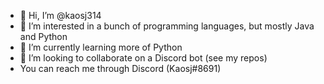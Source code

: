 - 👋 Hi, I’m @kaosj314
- 👀 I’m interested in a bunch of programming languages, but mostly Java and Python
- 🌱 I’m currently learning more of Python
- 💞️ I’m looking to collaborate on a Discord bot (see my repos)
- You can reach me through Discord (Kaosj#8691)

<!---
kaosj314/kaosj314 is a ✨ special ✨ repository because its `README.md` (this file) appears on your GitHub profile.
You can click the Preview link to take a look at your changes.
--->
